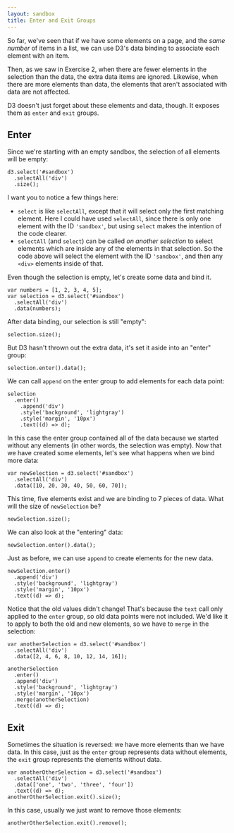 ```yaml
---
layout: sandbox
title: Enter and Exit Groups
---
```


So far, we've seen that if we have some elements on a page, and the *same number* of items in a list, we can use D3's data binding to associate each element with an item.

Then, as we saw in Exercise 2, when there are fewer elements in the selection than the data, the extra data items are ignored. Likewise, when there are more elements than data, the elements that aren't associated with data are not affected.

D3 doesn't just forget about these elements and data, though. It exposes them as `enter` and `exit` groups.

## Enter

Since we're starting with an empty sandbox, the selection of all elements will be empty:

    d3.select('#sandbox')
      .selectAll('div')
      .size();

I want you to notice a few things here:
- `select` is like `selectAll`, except that it will select only the first matching element. Here I could have used `selectAll`, since there is only one element with the ID `'sandbox'`, but using `select` makes the intention of the code clearer.
- `selectAll` (and `select`) can be called *on another selection* to select elements which are inside any of the elements in that selection. So the code above will select the element with the ID `'sandbox'`, and then any `<div>` elements inside of that.

Even though the selection is empty, let's create some data and bind it.

    var numbers = [1, 2, 3, 4, 5];
    var selection = d3.select('#sandbox')
      .selectAll('div')
      .data(numbers);

After data binding, our selection is still "empty":

    selection.size();

But D3 hasn't thrown out the extra data, it's set it aside into an "enter" group:

    selection.enter().data();

We can call `append` on the enter group to add elements for each data point:

    selection
      .enter()
        .append('div')
        .style('background', 'lightgray')
        .style('margin', '10px')
        .text((d) => d);

In this case the enter group contained all of the data because we started without any elements (in other words, the selection was empty). Now that we have created some elements, let's see what happens when we bind more data:

    var newSelection = d3.select('#sandbox')
      .selectAll('div')
      .data([10, 20, 30, 40, 50, 60, 70]);

This time, five elements exist and we are binding to 7 pieces of data. What will the size of `newSelection` be?

    newSelection.size();

We can also look at the "entering" data:

    newSelection.enter().data();

Just as before, we can use `append` to create elements for the new data.

    newSelection.enter()
      .append('div')
      .style('background', 'lightgray')
      .style('margin', '10px')
      .text((d) => d);

Notice that the old values didn't change! That's because the `text` call only applied to the `enter` group, so old data points were not included. We'd like it to apply to both the old and new elements, so we have to `merge` in the selection:

    var anotherSelection = d3.select('#sandbox')
      .selectAll('div')
      .data([2, 4, 6, 8, 10, 12, 14, 16]);

    anotherSelection
      .enter()
      .append('div')
      .style('background', 'lightgray')
      .style('margin', '10px')
      .merge(anotherSelection)
      .text((d) => d);

## Exit

Sometimes the situation is reversed: we have more elements than we have data. In this case, just as the `enter` group represents data without elements, the `exit` group represents the elements without data.

    var anotherOtherSelection = d3.select('#sandbox')
      .selectAll('div')
      .data(['one', 'two', 'three', 'four'])
      .text((d) => d);
    anotherOtherSelection.exit().size();

In this case, usually we just want to remove those elements:

    anotherOtherSelection.exit().remove();

